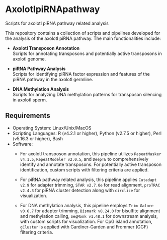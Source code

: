 # AxolotlpiRNApathway
Scripts for axolotl piRNA pathway related analysis

This repository contains a collection of scripts and pipelines developed for the analysis of the axolotl piRNA pathway. The main functionalities include:

- **Axolotl Transposon Annotation**  
  Scripts for annotating transposons and potentially active transposons in axolotl genome. 

- **piRNA Pathway Analysis**  
  Scripts for identifying piRNA factor expression and features of the piRNA pathway in the axolotl germline.

- **DNA Methylation Analysis**  
  Scripts for analyzing DNA methylation patterns for transposon silencing in axolotl sperm.

## Requirements

- Operating System: Linux/Unix/MacOS
- Scripting Languages: R (v4.2.1 or higher), Python (v2.7.5 or higher), Perl (v5.16.3 or higher), Bash
- Software: 
  - For axolotl transposon annotation, this pipeline utilizes `RepeatMasker v4.1.5`, `RepeatModeler v2.0.5`, and `DeepTE` to comprehensively identify and annotate transposons. For potentially active transposon identification, custom scripts with filtering criteria are applied.

  - For piRNA pathway related analysis, this pipeline applies `Cutadapt v2.9` for adapter trimming, `STAR v2.7.0e` for read alignment, `proTRAC v2.4.3` for piRNA cluster detection along with `circlize` for visualization.

  - For DNA methylation analysis, this pipeline employs `Trim Galore v0.6.7` for adapter trimming, `Bismark v0.24.0` for bisulfite alignment and methylation calling, `SeqMonk v1.48.1` for downstream analysis, with custom scripts for visualization. For CpG island annotation, `gCluster` is applied with Gardiner-Garden and Frommer (GGF) filtering criteria.

